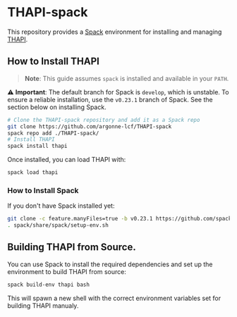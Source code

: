 # THAPI-spack

This repository provides a [Spack](https://spack.io) environment for installing and managing [THAPI](https://github.com/argonne-lcf/THAPI).

## How to Install THAPI

> **Note**: This guide assumes `spack` is installed and available in your `PATH`.

⚠️ **Important**: The default branch for Spack is `develop`, which is unstable. To ensure a reliable installation, use the `v0.23.1` branch of Spack.  See the section below on installing Spack.

```bash
# Clone the THAPI-spack repository and add it as a Spack repo
git clone https://github.com/argonne-lcf/THAPI-spack
spack repo add ./THAPI-spack/
# Install THAPI
spack install thapi
```

Once installed, you can load THAPI with:
```bash
spack load thapi
```

### How to Install Spack

If you don't have Spack installed yet:
```bash
git clone -c feature.manyFiles=true -b v0.23.1 https://github.com/spack/spack.git
. spack/share/spack/setup-env.sh
```

## Building THAPI from Source.

You can use Spack to install the required dependencies and set up the environment to build THAPI from source:
```bash
spack build-env thapi bash
```
This will spawn a new shell with the correct environment variables set for building THAPI manualy.
